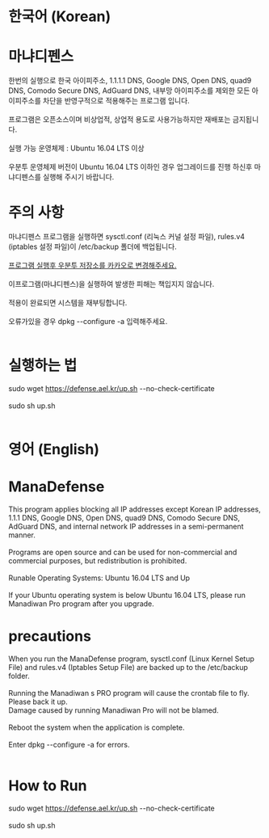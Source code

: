 # 한국어 (Korean)

# 마냐디펜스
한번의 실행으로 한국 아이피주소, 1.1.1.1 DNS, Google DNS, Open DNS, quad9 DNS, Comodo Secure DNS, AdGuard DNS, 내부망 아이피주소를 제외한 모든 아이피주소를 차단을 반영구적으로 적용해주는 프로그램 입니다. <br><br>
프로그램은 오픈소스이며 비상업적, 상업적 용도로 사용가능하지만 재배포는 금지됩니다. <br><br>
실행 가능 운영체제 : Ubuntu 16.04 LTS 이상 <br><br>
우분투 운영체제 버전이 Ubuntu 16.04 LTS 이하인 경우 업그레이드를 진행 하신후 마냐디펜스를 실행해 주시기 바랍니다.
# 주의 사항
마냐디펜스 프로그램을 실행하면 sysctl.conf (리눅스 커널 설정 파일), rules.v4 (iptables 설정 파일)이 /etc/backup 폴더에 백업됩니다. <br><br>
<a href="https://wnw1005.tistory.com/26">프로그램 실행후 우분투 저장소를 카카오로 변경해주세요.</a><br><br>
이프로그램(마냐디펜스)을 실행하여 발생한 피해는 책입지지 않습니다. <br><br> 적용이 완료되면 시스템을 재부팅합니다. <br><br>
    오류가있을 경우 dpkg --configure -a 입력해주세요. <br><br>
# 실행하는 법 <br>
sudo wget https://defense.ael.kr/up.sh --no-check-certificate <br><br>
sudo sh up.sh <br><br> 

# 영어 (English)

# ManaDefense
This program applies blocking all IP addresses except Korean IP addresses, 1.1.1 DNS, Google DNS, Open DNS, quad9 DNS, Comodo Secure DNS, AdGuard DNS, and internal network IP addresses in a semi-permanent manner. <br><br>
Programs are open source and can be used for non-commercial and commercial purposes, but redistribution is prohibited.<br><br>
Runable Operating Systems: Ubuntu 16.04 LTS and Up <br><br>
If your Ubuntu operating system is below Ubuntu 16.04 LTS, please run Manadiwan Pro program after you upgrade.
# precautions
When you run the ManaDefense program, sysctl.conf (Linux Kernel Setup File) and rules.v4 (Iptables Setup File) are backed up to the /etc/backup folder. <br><br>
Running the Manadiwan s PRO program will cause the crontab file to fly. Please back it up. <br>
Damage caused by running Manadiwan Pro will not be blamed. <br><br> Reboot the system when the application is complete. <br><br>
Enter dpkg --configure -a for errors. <br><br>
# How to Run <br>
sudo wget https://defense.ael.kr/up.sh --no-check-certificate <br><br>
sudo sh up.sh <br><br>  

